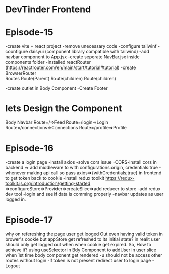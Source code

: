 # DevTinder Frontend

# Episode-15
-create vite + react project
-remove unecessary code
-configure tailwinf
-coonfigure daisyui (component library compatible with tailwind)
-add navbar component to App.jsx
-create seperate NavBar.jsx inside components folder
-installed reactRouter (https://reactrouter.com/en/main/start/tutorial#tutorial)
-create BrowserRouter  
   Routes
        Route(Parent)
           Route(children)
           Route(children)


-create outlet in Body Component
-Create Footer

# lets Design the Component
Body
   Navbar
   Route=/=>Feed
   Route=/login=>Login
   Route=/connections=>Connections
   Route=/profile=>Profile

   # Episode-16
   -create a login page
   -install axios
   -solve cors issue
   -CORS-install cors in backend => add middleware to with configurations:origin, credentials:true 
   -whenever making api call so pass 
   axios=>{withCredentials;true} in frontend to get token back to cookie
   -install redux toolkit https://redux-toolkit.js.org/introduction/getting-started
   =>configureStore=>Provider=>createSlice=>add reducer to store
   -add redux dev tool
   -login and see if data is comming properly
   -navbar updates as user logged in.

   # Episode-17
   why on refereshing the page user get looged Out even having valid token in brower's cookie but appStore get refreshed to its initial state?
   in realit user should only get logged out when when cookie get expired.
   So, How to achieve it?
   using useSelector in Bdy Component to addUser in user slice when 1st time body component get rendered
   -u should not be access other routes without login
   -if token is not present redirect user to login page
   -Logout